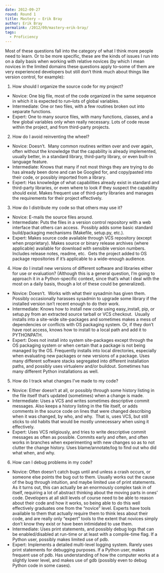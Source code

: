 ```yaml
---
date: 2012-09-27
round: Round 1
title: Mastery – Erik Bray
author: Erik Bray
permalink: /2012/09/mastery-erik-bray/
tags:
  - Proficiency
---
```

Most of these questions fall into the category of what I think more people need to learn. Or to be more specific, these are the kinds of issues I run into on a daily basis when working with relative novices (by which I mean novices in the limited domains these questions apply to&#8211;some of them are very experienced developers but still don&#8217;t think much about things like version control, for example):

1. How should I organize the source code for my project?

*   Novice: One big file, most of the code organized in the same sequence in which it is expected to run&#8211;lots of global variables.
*   Intermediate: One or two files, with a few routines broken out into separate functions.
*   Expert: One to many source files, with many functions, classes, and a few global variables only when really necessary. Lots of code reuse within the project, and from third-party projects.

2. How do I avoid reinventing the wheel?

*   Novice: Doesn&#8217;t.  Many common routines written over and over again, often without the knowledge that the capability is already implemented, usually better, in a standard library, third-party library, or even built-in language feature.
*   Intermediate: Knows that many if not most things they are trying to do has already been done and can be Googled for, and copy/pasted into their code, or possibly imported from a library.
*   Expert: Has knowledge of what capabilities already exist in standard and third-party libraries, or even where to look if they suspect the capability should exist. Makes frequent use of third-party libraries and manages the requirements for their project effectively.

3. How do I distribute my code so that others may use it?

*   Novice: E-mails the source files around.
*   Intermediate: Puts the files in a version control repository with a web interface that others can access.  Possibly adds some basic standard build/packaging mechanisms (Makefile, setup.py, etc.).
*   Expert: Makes source code available through VCS repository (except when proprietary). Makes source or binary release archives (where applicable) available for download with sensible version numbers. Includes release notes, readme, etc.  Gets the project added to OS package repositories if it&#8217;s applicable to a wide-enough audience.

4. How do I install new versions of different software and libraries either for use or evaluation? (Although this is a general question, I&#8217;m going to approach it in a Python-specific context, since that&#8217;s what I deal with the most on a daily basis, though a lot of these could be generalized).

*   Novice: Doesn&#8217;t.  Works with what their sysadmin has given them. Possibly occasionally harasses sysadmin to upgrade some library if the installed version isn&#8217;t recent enough to do their work.
*   Intermediate: Knows how to install new code using easy_install, pip, or setup.py from an extracted source tarball or VCS checkout.  Usually installs into a site-wide site-packages and sometimes makes a mess of dependencies or conflicts with OS packaging system. Or, if they don&#8217;t have root access, knows how to install to a local path and add it to PYTHONPATH.
*   Expert: Does not install into system site-packages except through the OS packaging system or when certain that a package is not being managed by the OS. Frequently installs into local directories, especially when evaluating new packages or new versions of a package. Uses many different software stacks segregated into different installation paths, and possibly uses virtualenv and/or buildout. Sometimes has many different Python installations as well.

5. How do I track what changes I&#8217;ve made to my code?

*   Novice: Either doesn&#8217;t at all, or possibly through some history listing in the file itself that&#8217;s updated (sometimes) when a change is made.
*   Intermediate: Uses a VCS and writes sometimes descriptive commit messages. Also keeps a history listing in the file itself, or adds comments in the source code on lines that were changed describing when it was changed, by who, and why.  That is, uses VCS, but still sticks to old habits that would be mostly unnecessary when using it effectively.
*   Expert: Uses VCS religiously, and tries to write descriptive commit messages as often as possible. Commits early and often, and often works in branches when experimenting with new changes so as to not clutter the change history. Uses blame/annotate/log to find out who did what when, and why.

6. How can I debug problems in my code?

*   Novice: Often doesn&#8217;t catch bugs until and unless a crash occurs, or someone else points the bug out to them. Usually works out the cause of the bug through intuition, and maybe limited use of print statements. As it turns out, this can actually be an enormously complex task in of itself, requiring a lot of abstract thinking about the moving parts in ones&#8217; code. Developers at all skill levels of course need to be able to reason about their code and how it works, so being able to do this well effectively graduates one from the &#8220;novice&#8221; level. Experts have tools available to them that actually require them to think less about their code, and are really only &#8220;expert&#8221; tools to the extent that novices simply don&#8217;t know they exist or have been intimidated to use them.
*   Intermediate: Uses print statements, and possibly debug logs that can be enabled/disabled at run-time or at least with a compile-time flag. If a Python user, possibly makes limited use of pdb.
*   Expert: Implements a detailed multi-level logging system. Rarely uses print statements for debugging purposes. If a Python user, makes frequent use of pdb. Has understanding of how the computer works at a slightly lower level, and makes use of gdb (possibly even to debug Python code in some cases).
